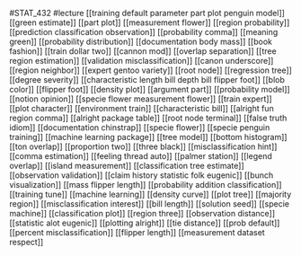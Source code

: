 #STAT_432
#lecture
[[training default parameter part plot penguin model]]
[[green estimate]]
[[part plot]]
[[measurement flower]]
[[region probability]]
[[prediction classification observation]]
[[probability comma]]
[[meaning green]]
[[probability distribution]]
[[documentation body mass]]
[[book fashion]]
[[train dollar two]]
[[cannon mod]]
[[overlap separation]]
[[tree region estimation]]
[[validation misclassification]]
[[canon underscore]]
[[region neighbor]]
[[expert gentoo variety]]
[[root node]]
[[regression tree]]
[[degree severity]]
[[characteristic length bill depth bill flipper foot]]
[[blob color]]
[[flipper foot]]
[[density plot]]
[[argument part]]
[[probability model]]
[[notion opinion]]
[[specie flower measurement flower]]
[[train expert]]
[[plot character]]
[[environment train]]
[[characteristic bill]]
[[alright fun region comma]]
[[alright package table]]
[[root node terminal]]
[[false truth idiom]]
[[documentation chinstrap]]
[[specie flower]]
[[specie penguin training]]
[[machine learning package]]
[[tree model]]
[[bottom histogram]]
[[ton overlap]]
[[proportion two]]
[[three black]]
[[misclassification hint]]
[[comma estimation]]
[[feeling thread auto]]
[[palmer station]]
[[legend overlap]]
[[island measurement]]
[[classification tree estimate]]
[[observation validation]]
[[claim history statistic folk eugenic]]
[[bunch visualization]]
[[mass flipper length]]
[[probability addition classification]]
[[training tune]]
[[machine learning]]
[[density curve]]
[[plot tree]]
[[majority region]]
[[misclassification interest]]
[[bill length]]
[[solution seed]]
[[specie machine]]
[[classification plot]]
[[region three]]
[[observation distance]]
[[statistic alot eugenic]]
[[plotting alright]]
[[tie distance]]
[[prob default]]
[[percent misclassification]]
[[flipper length]]
[[measurement dataset respect]]
